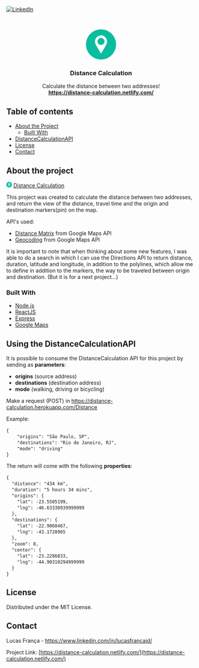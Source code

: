 <!-- PROJECT SHIELDS -->
[![LinkedIn][linkedin-shield]][linkedin-url]

<!-- PROJECT LOGO -->
<br />
<p align="center">
  <a href="https://github.com/lucasfrancaid/DistanceCalculation">
    <img src="web/public/favicon.ico" alt="Logo" width="80" height="80">
  </a>

  <h3 align="center">Distance Calculation</h3>

  <p align="center">
    Calculate the distance between two addresses!
    <br />
    <a href="https://distance-calculation.netlify.com/"><strong>https://distance-calculation.netlify.com/</strong></a>
  </p>
</p>



<!-- TABLE OF CONTENTS -->
## Table of contents

* [About the Project](#about-the-project)
  * [Built With](#built-with)
* [DistanceCalculationAPI](#using-the-distancecalculationapi)
* [License](#license)
* [Contact](#contact)



<!-- ABOUT THE PROJECT -->
## About the project

<a href="https://github.com/lucasfrancaid/DistanceCalculation"><img src="web/public/favicon.ico" alt="Logo" width="15" height="15"></a>
[Distance Calculation](https://distance-calculation.netlify.com/)

This project was created to calculate the distance between two addresses, and return the view of the distance, travel time and the origin and destination markers(pin) on the map.

API's used:
* [Distance Matrix](https://developers.google.com/maps/documentation/distance-matrix/intro?hl=pt-br) from Google Maps API
* [Geocoding](https://developers.google.com/maps/documentation/geocoding/start?hl=pt-br) from Google Maps API

It is important to note that when thinking about some new features, I was able to do a search in which I can use the Directions API to return distance, duration, latitude and longitude, in addition to the polylines, which allow me to define in addition to the markers, the way to be traveled between origin and destination. (But it is for a next project...)

### Built With
* [Node.js](https://nodejs.org/)
* [ReactJS](https://reactjs.org/)
* [Express](https://expressjs.com/)
* [Google Maps](https://github.com/googlemaps/google-maps-services-js)



<!-- USING THE API -->
## Using the DistanceCalculationAPI

It is possible to consume the DistanceCalculation API for this project by sending as <strong>parameters</strong>: 
* <strong>origins</strong> (source address) 
* <strong>destinations</strong> (destination address) 
* <strong>mode</strong> (walking, driving or bicycling)

Make a request (POST) in https://distance-calculation.herokuapp.com/Distance
<p>Example:
<pre><code>{
	"origins": "São Paulo, SP",
	"destinations": "Rio de Janeiro, RJ",
	"mode": "driving"
}</code></pre></p>

<p>The return will come with the following <strong>properties</strong>:
<pre><code>{
  "distance": "434 km",
  "duration": "5 hours 34 mins",
  "origins": {
    "lat": -23.5505199,
    "lng": -46.63330939999999
  },
  "destinations": {
    "lat": -22.9068467,
    "lng": -43.1728965
  },
  "zoom": 8,
  "center": {
    "lat": -23.2286833,
    "lng": -44.90310294999999
  }
}</code></pre></p>



<!-- LICENSE -->
## License

Distributed under the MIT License.



<!-- CONTACT -->
## Contact

Lucas França - https://www.linkedin.com/in/lucasfrancaid/

Project Link: [https://distance-calculation.netlify.com/](https://distance-calculation.netlify.com/)


<!-- MARKDOWN LINKS & IMAGES -->
<!-- https://www.markdownguide.org/basic-syntax/#reference-style-links -->
[linkedin-shield]: https://img.shields.io/badge/-LinkedIn-black.svg?style=flat-square&logo=linkedin&colorB=555
[linkedin-url]: https://linkedin.com/in/lucasfrancaid
